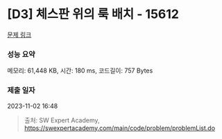 # [D3] 체스판 위의 룩 배치 - 15612 

[문제 링크](https://swexpertacademy.com/main/code/problem/problemDetail.do?contestProbId=AYOBfxwaAXsDFATW) 

### 성능 요약

메모리: 61,448 KB, 시간: 180 ms, 코드길이: 757 Bytes

### 제출 일자

2023-11-02 16:48



> 출처: SW Expert Academy, https://swexpertacademy.com/main/code/problem/problemList.do